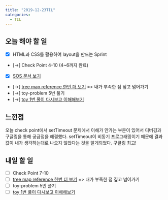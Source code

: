 ```yaml
---
title: "2019-12-23TIL"
categories:
  - TIL
---
```


## 오늘 해야 할 일
- [x] HTML과 CSS를 활용하여 layout을 만드는 Sprint
- [→] Check Point 4-10 (4~6까지 완료)
- [x] [SOS 문서 보기](https://www.notion.so/Inheritance-Pattern-5eede8d20e9b440fbe44aeaaef80d954)
- [→] [tree map reference 한번 더 보기](https://velog.io/@yhe228/2019-12-19-1812-%EC%9E%91%EC%84%B1%EB%90%A8-3ok4ci6l1v) => 내가 부족한 점 짚고 넘어가기
- [→] toy-problem 5번 풀기
- [→] [toy 1번 풀이 다시보고 이해해보기](https://github.com/codestates/help-desk/issues/818)

## 느낀점
오늘 check point에서 setTimeout 문제에서 이해가 안가는 부분이 있어서 디버깅과 구글링을 통해 궁금점을 해결했다. setTimeout이 비동기 프로그래밍이기 때문에 결과값이 내가 생각하는대로 나오지 않았다는 것을 알게되었다. 구글링 최고!


## 내일 할 일
- [ ] Check Point 7-10
- [ ] [tree map reference 한번 더 보기](https://velog.io/@yhe228/2019-12-19-1812-%EC%9E%91%EC%84%B1%EB%90%A8-3ok4ci6l1v) => 내가 부족한 점 짚고 넘어가기
- [ ] toy-problem 5번 풀기
- [ ] [toy 1번 풀이 다시보고 이해해보기](https://github.com/codestates/help-desk/issues/818)

